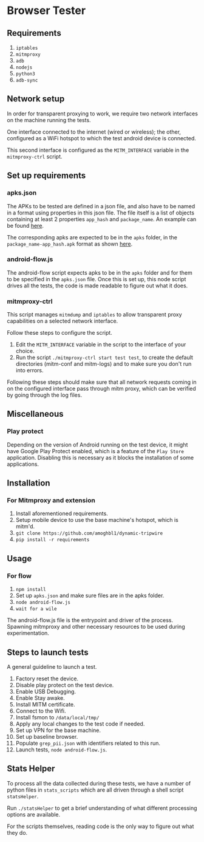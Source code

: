 # Browser Tester

## Requirements

1. `iptables`
2. `mitmproxy`
3. `adb`
4. `nodejs`
5. `python3`
6. `adb-sync`

## Network setup

In order for transparent proxying to work, we require two network interfaces on
the machine running the tests.

One interface connected to the internet (wired or wireless); the other,
configured as a WiFi hotspot to which the test android device is connected.

This second interface is configured as the `MITM_INTERFACE` variable in the
`mitmproxy-ctrl` script.

## Set up requirements
### apks.json
The APKs to be tested are defined in a json file, and also have to be named in a
format using properties in this json file.
The file itself is a list of objects containing at least 2 properties `app_hash`
and `package_name`.
An example can be found [here](apk_lists/apks.json).

The corresponding apks are expected to be in the `apks` folder, in the
`package_name-app_hash.apk` format as shown
[here](apks/dynamic.test.package.name-APK_HASH.apk).

### android-flow.js
The android-flow script expects apks to be in the `apks` folder and for them to
be specified in the `apks.json` file.
Once this is set up, this node script drives all the tests, the code is made
readable to figure out what it does.

### mitmproxy-ctrl
This script manages `mitmdump` and `iptables` to allow transparent proxy
capabilities on a selected network interface.

Follow these steps to configure the script.
1. Edit the `MITM_INTERFACE` variable in the script to the interface of your
choice.
2. Run the script `./mitmproxy-ctrl start test test`, to create the default
directories (mitm-conf and mitm-logs) and to make sure you don't run into
errors.

Following these steps should make sure that all network requests coming in on
the configured interface pass through mitm proxy, which can be verified by going
through the log files.

## Miscellaneous
### Play protect
Depending on the version of Android running on the test device, it might have
Google Play Protect enabled, which is a feature of the `Play Store` application.
Disabling this is necessary as it blocks the installation of some applications.

## Installation
### For Mitmproxy and extension
1. Install aforementioned requirements.
2. Setup mobile device to use the base machine's hotspot, which is mitm'd.
3. `git clone https://github.com/amoghbl1/dynamic-tripwire`
4. `pip install -r requirements`

## Usage
### For flow
1. `npm install`
2. Set up `apks.json` and make sure files are in the apks folder.
3. `node android-flow.js`
4. `wait for a wile`

The android-flow.js file is the entrypoint and driver of the process.
Spawning mitmproxy and other necessary resources to be used during
experimentation.

## Steps to launch tests
A general guideline to launch a test.

1. Factory reset the device.
2. Disable play protect on the test device.
3. Enable USB Debugging.
4. Enable Stay awake.
5. Install MITM certificate.
6. Connect to the Wifi.
7. Install fsmon to `/data/local/tmp/`
8. Apply any local changes to the test code if needed.
9. Set up VPN for the base machine.
10. Set up baseline browser.
11. Populate `grep_pii.json` with identifiers related to this run.
12. Launch tests, `node android-flow.js`.

## Stats Helper

To process all the data collected during these tests, we have a number of python
files in `stats_scripts` which are all driven through a shell script
`statsHelper`.

Run `./statsHelper` to get a brief understanding of what different processing
options are available.

For the scripts themselves, reading code is the only way to figure out what they
do.
